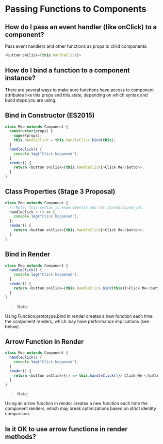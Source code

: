 # Passing Functions to Components

## How do I pass an event handler (like onClick) to a component?

Pass event handlers and other functions as props to child components:

```ts
<button onClick={this.handleClick}>
```

## How do I bind a function to a component instance?

There are several ways to make sure functions have access to component attributes like this.props and this.state, depending on which syntax and build steps you are using.

## Bind in Constructor (ES2015)

```ts
class Foo extends Component {
  constructor(props) {
    super(props);
    this.handleClick = this.handleClick.bind(this);
  }
  handleClick() {
    console.log("Click happened");
  }
  render() {
    return <button onClick={this.handleClick}>Click Me</button>;
  }
}
```

## Class Properties (Stage 3 Proposal)

```ts
class Foo extends Component {
  // Note: this syntax is experimental and not standardized yet.
  handleClick = () => {
    console.log("Click happened");
  };
  render() {
    return <button onClick={this.handleClick}>Click Me</button>;
  }
}
```

## Bind in Render

```ts
class Foo extends Component {
  handleClick() {
    console.log("Click happened");
  }
  render() {
    return <button onClick={this.handleClick.bind(this)}>Click Me</button>;
  }
}
```

> Note:

Using Function.prototype.bind in render creates a new function each time the component renders, which may have performance implications (see below).

## Arrow Function in Render

```ts
class Foo extends Component {
  handleClick() {
    console.log("Click happened");
  }
  render() {
    return <button onClick={() => this.handleClick()}> Click Me </button>;
  }
}
```

> Note:

Using an arrow function in render creates a new function each time the component renders, which may break optimizations based on strict identity comparison.

## Is it OK to use arrow functions in render methods?
